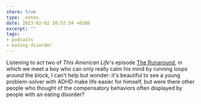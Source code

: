 ```yaml
---
share: true
type: _notes
date: 2023-02-02 10:52:34 +0100
excerpt: ""
tags:
- podcasts
- eating disorder
---
```

Listening to act two of _This American Life_'s episode [The Runaround](https://www.thisamericanlife.org/789/the-runaround/act-two-6), in which we meet a boy who can only really calm his mind by running loops around the block, I can't help but wonder: it's beautiful to see a young problem-solver with ADHD make life easier for himself, but were there other people who thought of the compensatory behaviors often displayed by people with an eating disorder?


